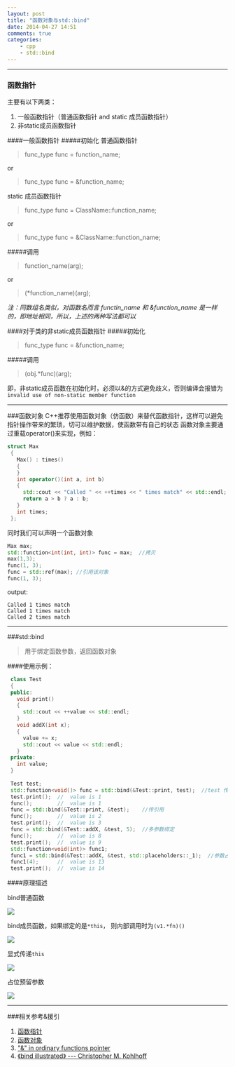 ```yaml
---
layout: post
title: "函数对象与std::bind"
date: 2014-04-27 14:51
comments: true
categories: 
    - cpp
    - std::bind
---
```


-------------------

### 函数指针

主要有以下两类：

1. 一般函数指针（普通函数指针 and static 成员函数指针）
2. 非static成员函数指针

####一般函数指针
#####初始化
普通函数指针
> func_type func = function_name; 

or
>func_type func = &function_name;

static 成员函数指针
>func_type func = ClassName::function_name;

or
> func_type func = &ClassName::function_name;

#####调用
>function_name(arg);

or
>(*function_name)(arg);

*注：同数组名类似，对函数名而言 functin_name 和 &function_name 是一样的，即地址相同，所以，上述的两种写法都可以*

####对于类的非static成员函数指针
#####初始化
>func_type func = &function_name;

#####调用
>(obj.*func)(arg);

即，非static成员函数在初始化时，必须以&的方式避免歧义，否则编译会报错为 `invalid use of non-static member function`


-------------------

###函数对象
C++推荐使用函数对象（仿函数）来替代函数指针，这样可以避免指针操作带来的繁琐，切可以维护数据，使函数带有自己的状态
函数对象主要通过重载operator()来实现，例如：
``` cpp
struct Max
 {
   Max() : times()
   {
   }
   int operator()(int a, int b)
   {
     std::cout << "Called " << ++times << " times match" << std::endl;
     return a > b ? a : b;
   }
   int times;
 };
```

同时我们可以声明一个函数对象

```cpp
Max max;
std::function<int(int, int)> func = max;  //拷贝
max(1,3);
func(1, 3); 
func = std::ref(max); //引用该对象
func(1, 3);
```
output:
```
Called 1 times match
Called 1 times match
Called 2 times match
```
 
 -------------------
 
###std::bind

>用于绑定函数参数，返回函数对象
 
####使用示例：

``` cpp
 class Test
 {
 public:
   void print()
   {
     std::cout << ++value << std::endl;
   }
   void addX(int x);
   {
     value += x;
     std::cout << value << std::endl;
   }
 private:
   int value;
 }
 
 Test test;
 std::function<void()> func = std::bind(&Test::print, test);  //test 传值
 test.print();  //  value is 1
 func();        //  value is 1
 func = std::bind(&Test::print, &test);    //传引用
 func();        //  value is 2
 test.print();  //  value is 3
 func = std::bind(&Test::addX, &test, 5);  //多参数绑定
 func();        //  value is 8
 test.print();  //  value is 9
 std::function<void(int)> func1;
 func1 = std::bind(&Test::addX, &test, std::placeholders::_1);  //参数占位
 func1(4);      //  value is 13
 test.print();  //  value is 14
```
####原理描述

bind普通函数

![](../images/blog_images/bind_1.png)

bind成员函数，如果绑定的是`*this`， 则内部调用时为`(v1.*fn)()`

![](../images/blog_images/bind_2.png)

显式传递`this`

![](../images/blog_images/bind_3.png)

占位预留参数

![](../images/blog_images/bind_4.png)


-------------------
###相关参考&援引
1. [函数指针](http://www.cprogramming.com/tutorial/function-pointers.html)
2. [函数对象](http://www.cprogramming.com/tutorial/functors-function-objects-in-c++.html)
3. ["&" in ordinary functions pointer](http://stackoverflow.com/questions/6893285/why-do-all-these-crazy-function-pointer-definitions-all-work-what-is-really-goi)
4. [《bind illustrated》 --- Christopher M. Kohlhoff ](http://blog.think-async.com/2010/04/bind-illustrated.html)


